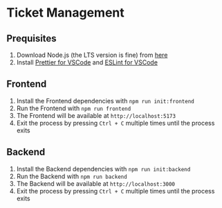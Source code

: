 # Ticket Management

## Prequisites
1. Download Node.js (the LTS version is fine) from [here](https://nodejs.org/en)
2. Install [Prettier for VSCode](https://marketplace.visualstudio.com/items?itemName=esbenp.prettier-vscode) and [ESLint for VSCode](https://marketplace.visualstudio.com/items?itemName=dbaeumer.vscode-eslint)

## Frontend
1. Install the Frontend dependencies with `npm run init:frontend`
2. Run the Frontend with `npm run frontend`
3. The Frontend will be available at `http://localhost:5173`
4. Exit the process by pressing `Ctrl + C` multiple times until the process exits

## Backend
1. Install the Backend dependencies with `npm run init:backend`
2. Run the Backend with `npm run backend`
3. The Backend will be available at `http://localhost:3000`
4. Exit the process by pressing `Ctrl + C` multiple times until the process exits